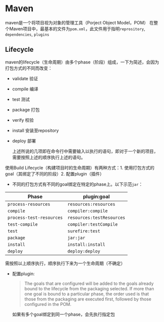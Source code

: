 # Maven
maven是一个将项目视为对象的管理工具（Porject Object Model，POM）
在整个Maven项目中，最基本的文件为`pom.xml`，此文件用于指明`reprository`, `dependencies`, `plugins`

## Lifecycle
maven的lifecycle（生命周期）由多个phase（阶段）组成，一下为简述，会因为打包方式的不同而改变：
- validate 验证
- compile 编译
- test 测试
- package 打包
- verify 校验
- install 安装至repository
- deploy 部署

   上述所说的几项即在命令行中需要输入以执行的语句，即对于一个新的项目，需要按照上述的顺序执行上述的语句。

使用Build Lifecycle（构建项目时的生命周期）有两种方式：1. 使用打包方式的goal（其绑定了不同的阶段）2. 配置plugin（插件）

- 不同的打包方式有不同的goal绑定在特定的phase上。以下示范`jar`：

|Phase|plugin:goal|
|-|-|
|`process-resources`|`resources:resources`|
|`compile`|`compiler:compile`|
|`process-test-resources`|`resources:testResources`|
|`test-compile`|`compiler:testCompile`|
|`test`|`surefire:test`|
|`package`|`jar:jar`|
|`install`|`install:install`|
|`deploy`|`deploy:deploy`|

   需按照以上顺序执行，顺序执行下来为一个生命周期（不确定）

- 配置plugin:
  > The goals that are configured will be added to the goals already bound to the lifecycle from the packaging selected. If more than one goal is bound to a particular phase, the order used is that those from the packaging are executed first, followed by those configured in the POM. 
  
   如果有多个goal绑定到同一个phase，会先执行指定包